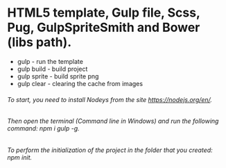 # HTML5 template, Gulp file, Scss, Pug, GulpSpriteSmith and Bower (libs path).

- gulp - run the template
- gulp build - build project
- gulp sprite - build sprite png
- gulp clear - clearing the cache from images

###### To start, you need to install Nodeys from the site https://nodejs.org/en/.
###### Then open the terminal (Command line in Windows) and run the following command: npm i gulp -g.
###### To perform the initialization of the project in the folder that you created: npm init.